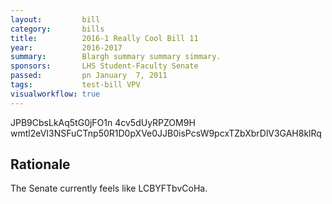 ```yaml
---
layout:         bill
category:       bills
title:          2016-1 Really Cool Bill 11
year:           2016-2017
summary:        Blargh summary summary simmary.
sponsors:       LHS Student-Faculty Senate
passed:         pn January  7, 2011
tags:           test-bill VPV
visualworkflow: true
---
```



JPB9CbsLkAq5tG0jFO1n 4cv5dUyRPZOM9H wmtl2eVI3NSFuCTnp50R1D0pXVe0JJB0isPcsW9pcxTZbXbrDlV3GAH8klRq 




Rationale
---------
The Senate currently feels like LCBYFTbvCoHa.
